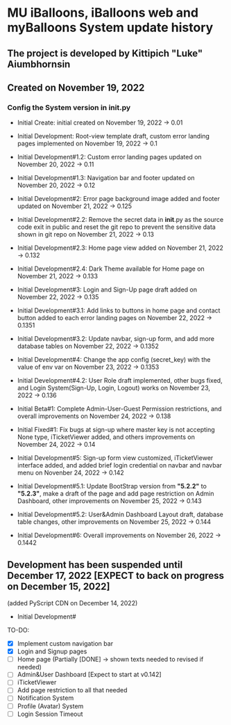 # MU iBalloons, iBalloons web and myBalloons System update history

## The project is developed by Kittipich "Luke" Aiumbhornsin

## Created on November 19, 2022

### Config the System version in **init**.py

- Initial Create: initial created on November 19, 2022 -> 0.01

- Initial Development: Root-view template draft, custom error landing pages implemented on November 19, 2022 -> 0.1

- Initial Development#1.2: Custom error landing pages updated on November 20, 2022 -> 0.11

- Initial Development#1.3: Navigation bar and footer updated on November 20, 2022 -> 0.12

- Initial Development#2: Error page background image added and footer updated on November 21, 2022 -> 0.125

- Initial Development#2.2: Remove the secret data in **init**.py as the source code exit in public and reset the git repo to prevent the sensitive data shown in git repo on November 21, 2022 -> 0.13

- Initial Development#2.3: Home page view added on November 21, 2022 -> 0.132

- Initial Development#2.4: Dark Theme available for Home page on November 21, 2022 -> 0.133

- Initial Development#3: Login and Sign-Up page draft added on November 22, 2022 -> 0.135

- Initial Development#3.1: Add links to buttons in home page and contact button added to each error landing pages on November 22, 2022 -> 0.1351

- Initial Development#3.2: Update navbar, sign-up form, and add more database tables on November 22, 2022 -> 0.1352

- Initial Development#4: Change the app config (secret_key) with the value of env var on November 23, 2022 -> 0.1353

- Initial Development#4.2: User Role draft implemented, other bugs fixed, and Login System(Sign-Up, Login, Logout) works on November 23, 2022 -> 0.136

- Initial Beta#1: Complete Admin-User-Guest Permission restrictions, and overall improvements on November 24, 2022 -> 0.138

- Initial Fixed#1: Fix bugs at sign-up where master key is not accepting None type, iTicketViewer added, and others improvements on November 24, 2022 -> 0.14

- Initial Development#5: Sign-up form view customized, iTicketViewer interface added, and added brief login credential on navbar and navbar menu on Novenber 24, 2022 -> 0.142

- Initial Development#5.1: Update BootStrap version from **"5.2.2"** to **"5.2.3"**, make a draft of the page and add page restriction on Admin Dashboard, other improvements on November 25, 2022 -> 0.143

- Initial Development#5.2: User&Admin Dashboard Layout draft, database table changes, other improvements on November 25, 2022 -> 0.144

- Initial Development#6: Overall improvements on November 26, 2022 -> 0.1442

## Development has been suspended until December 17, 2022 [EXPECT to back on progress on December 15, 2022]

(added PyScript CDN on December 14, 2022)

- Initial Development#

TO-DO:

- [x] Implement custom navigation bar
- [x] Login and Signup pages
- [ ] Home page (Partially [DONE] -> shown texts needed to revised if needed)
- [ ] Admin&User Dashboard [Expect to start at v0.142]
- [ ] iTicketViewer
- [ ] Add page restriction to all that needed
- [ ] Notification System
- [ ] Profile (Avatar) System
- [ ] Login Session Timeout
